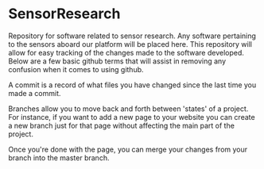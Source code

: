 # SensorResearch
Repository for software related to sensor research. Any software pertaining to the sensors aboard our platform will be placed here.
This repository will allow for easy tracking of the changes made to the software developed. Below are a few basic github terms that will assist in removing any confusion when it comes to using github.

A commit is a record of what files you have changed since the last time you made a commit.

Branches allow you to move back and forth between 'states' of a project. For instance, if you want to add a new page to your website you can create a new branch just for that page without affecting the main part of the project.

Once you're done with the page, you can merge your changes from your branch into the master branch.
